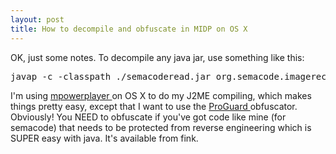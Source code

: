 ```yaml
---
layout: post
title: How to decompile and obfuscate in MIDP on OS X 
---
```

<p>OK, just some notes. To decompile any java jar, use something like this: </p><pre>javap -c -classpath ./semacoderead.jar org.semacode.imagerec.Ecc200Decoder </pre><p>I'm using <a href="http://www.mpowerplayer.com/">mpowerplayer </a>on OS X to do my J2ME compiling, which makes things pretty easy, except that I want to use the <a href="http://proguard.sourceforge.net/">ProGuard </a>obfuscator. Obviously! You NEED to obfuscate if you've got code like mine (for semacode) that needs to be protected from reverse engineering which is SUPER easy with java. It's available from fink. </p>
